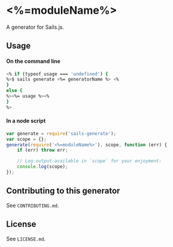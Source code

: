 # <%=moduleName%>

A generator for Sails.js.


## Usage

#### On the command line

```sh
<% if (typeof usage === 'undefined') {
%>$ sails generate <%= generatorName %> <%
}
else {
%><%= usage %><%
}
%>
```

#### In a node script

```javascript
var generate = require('sails-generate');
var scope = {};
generate(require('<%=moduleName%>'), scope, function (err) {
	if (err) throw err;

	// Log output available in `scope` for your enjoyment:
	console.log(scope);
});
```


## Contributing to this generator

See `CONTRIBUTING.md`.

## License

See `LICENSE.md`.

